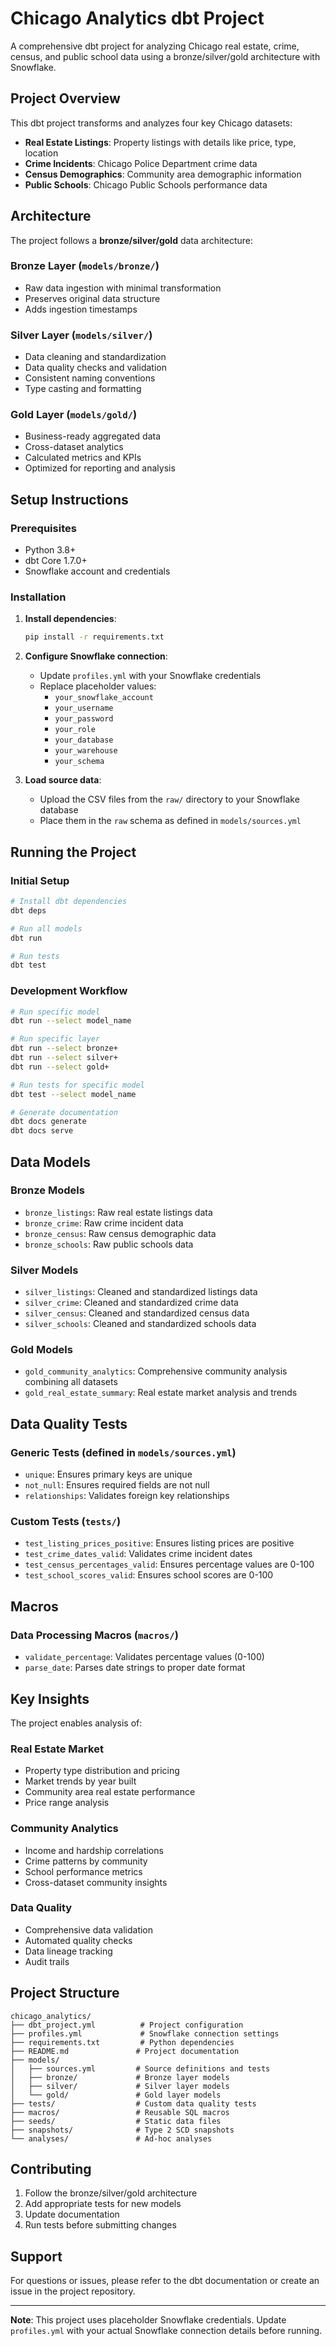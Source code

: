 # Chicago Analytics dbt Project

A comprehensive dbt project for analyzing Chicago real estate, crime, census, and public school data using a bronze/silver/gold architecture with Snowflake.

## Project Overview

This dbt project transforms and analyzes four key Chicago datasets:
- **Real Estate Listings**: Property listings with details like price, type, location
- **Crime Incidents**: Chicago Police Department crime data
- **Census Demographics**: Community area demographic information
- **Public Schools**: Chicago Public Schools performance data

## Architecture

The project follows a **bronze/silver/gold** data architecture:

### Bronze Layer (`models/bronze/`)
- Raw data ingestion with minimal transformation
- Preserves original data structure
- Adds ingestion timestamps

### Silver Layer (`models/silver/`)
- Data cleaning and standardization
- Data quality checks and validation
- Consistent naming conventions
- Type casting and formatting

### Gold Layer (`models/gold/`)
- Business-ready aggregated data
- Cross-dataset analytics
- Calculated metrics and KPIs
- Optimized for reporting and analysis

## Setup Instructions

### Prerequisites
- Python 3.8+
- dbt Core 1.7.0+
- Snowflake account and credentials

### Installation

1. **Install dependencies**:
   ```bash
   pip install -r requirements.txt
   ```

2. **Configure Snowflake connection**:
   - Update `profiles.yml` with your Snowflake credentials
   - Replace placeholder values:
     - `your_snowflake_account`
     - `your_username`
     - `your_password`
     - `your_role`
     - `your_database`
     - `your_warehouse`
     - `your_schema`

3. **Load source data**:
   - Upload the CSV files from the `raw/` directory to your Snowflake database
   - Place them in the `raw` schema as defined in `models/sources.yml`

## Running the Project

### Initial Setup
```bash
# Install dbt dependencies
dbt deps

# Run all models
dbt run

# Run tests
dbt test
```

### Development Workflow
```bash
# Run specific model
dbt run --select model_name

# Run specific layer
dbt run --select bronze+
dbt run --select silver+
dbt run --select gold+

# Run tests for specific model
dbt test --select model_name

# Generate documentation
dbt docs generate
dbt docs serve
```

## Data Models

### Bronze Models
- `bronze_listings`: Raw real estate listings data
- `bronze_crime`: Raw crime incident data
- `bronze_census`: Raw census demographic data
- `bronze_schools`: Raw public schools data

### Silver Models
- `silver_listings`: Cleaned and standardized listings data
- `silver_crime`: Cleaned and standardized crime data
- `silver_census`: Cleaned and standardized census data
- `silver_schools`: Cleaned and standardized schools data

### Gold Models
- `gold_community_analytics`: Comprehensive community analysis combining all datasets
- `gold_real_estate_summary`: Real estate market analysis and trends

## Data Quality Tests

### Generic Tests (defined in `models/sources.yml`)
- `unique`: Ensures primary keys are unique
- `not_null`: Ensures required fields are not null
- `relationships`: Validates foreign key relationships

### Custom Tests (`tests/`)
- `test_listing_prices_positive`: Ensures listing prices are positive
- `test_crime_dates_valid`: Validates crime incident dates
- `test_census_percentages_valid`: Ensures percentage values are 0-100
- `test_school_scores_valid`: Ensures school scores are 0-100

## Macros

### Data Processing Macros (`macros/`)
- `validate_percentage`: Validates percentage values (0-100)
- `parse_date`: Parses date strings to proper date format

## Key Insights

The project enables analysis of:

### Real Estate Market
- Property type distribution and pricing
- Market trends by year built
- Community area real estate performance
- Price range analysis

### Community Analytics
- Income and hardship correlations
- Crime patterns by community
- School performance metrics
- Cross-dataset community insights

### Data Quality
- Comprehensive data validation
- Automated quality checks
- Data lineage tracking
- Audit trails

## Project Structure

```
chicago_analytics/
├── dbt_project.yml          # Project configuration
├── profiles.yml             # Snowflake connection settings
├── requirements.txt         # Python dependencies
├── README.md               # Project documentation
├── models/
│   ├── sources.yml         # Source definitions and tests
│   ├── bronze/             # Bronze layer models
│   ├── silver/             # Silver layer models
│   └── gold/               # Gold layer models
├── tests/                  # Custom data quality tests
├── macros/                 # Reusable SQL macros
├── seeds/                  # Static data files
├── snapshots/              # Type 2 SCD snapshots
└── analyses/               # Ad-hoc analyses
```

## Contributing

1. Follow the bronze/silver/gold architecture
2. Add appropriate tests for new models
3. Update documentation
4. Run tests before submitting changes

## Support

For questions or issues, please refer to the dbt documentation or create an issue in the project repository.

---

**Note**: This project uses placeholder Snowflake credentials. Update `profiles.yml` with your actual Snowflake connection details before running.


